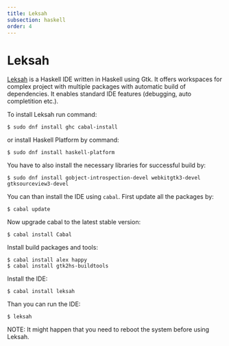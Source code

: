 ```yaml
---
title: Leksah
subsection: haskell
order: 4
---
```


# Leksah

[Leksah](http://leksah.org/) is a Haskell IDE written in Haskell using Gtk. It offers workspaces for complex project with multiple 
packages with automatic build of dependencies. It enables standard IDE features (debugging, auto completition etc.).

To install Leksah run command:

```
$ sudo dnf install ghc cabal-install
```

or install Haskell Platform by command:

```
$ sudo dnf install haskell-platform
```

You have to also install the necessary libraries for successful build by:

```
$ sudo dnf install gobject-introspection-devel webkitgtk3-devel gtksourceview3-devel
```

You can than install the IDE using `cabal`. First update all the packages by:

```
$ cabal update
```

Now upgrade cabal to the latest stable version:

```
$ cabal install Cabal
```

Install build packages and tools:

```
$ cabal install alex happy
$ cabal install gtk2hs-buildtools
```

Install the IDE:

```
$ cabal install leksah
```

Than you can run the IDE:

```
$ leksah
```

NOTE: It might happen that you need to reboot the system before using Leksah.


